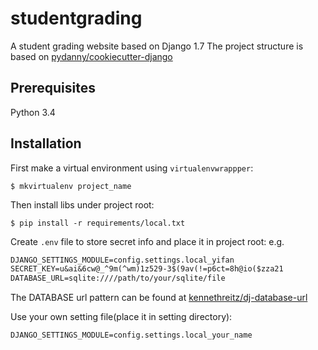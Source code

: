 # studentgrading

A student grading website based on Django 1.7
The project structure is based on [pydanny/cookiecutter-django](https://github.com/pydanny/cookiecutter-django)

## Prerequisites

Python 3.4

## Installation

First make a virtual environment using `virtualenvwrappper`:
```
$ mkvirtualenv project_name
```
Then install libs under project root:
```
$ pip install -r requirements/local.txt
```  
Create `.env` file to store secret info and place it in project root:
e.g.
```txt
DJANGO_SETTINGS_MODULE=config.settings.local_yifan
SECRET_KEY=u&ai&6cw@_^9m(^wm)1z529-3$(9av(!=p6ct=8h@io($zza21
DATABASE_URL=sqlite:////path/to/your/sqlite/file
```
The DATABASE url pattern can be found at
[kennethreitz/dj-database-url](https://github.com/kennethreitz/dj-database-url#url-schema)

Use your own setting file(place it in setting directory):
```
DJANGO_SETTINGS_MODULE=config.settings.local_your_name
```

